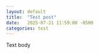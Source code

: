 ```yaml
---
layout: default
title:  "Test post"
date:   2025-07-21 11:59:00 -0500
categories: test
---
```


Text body